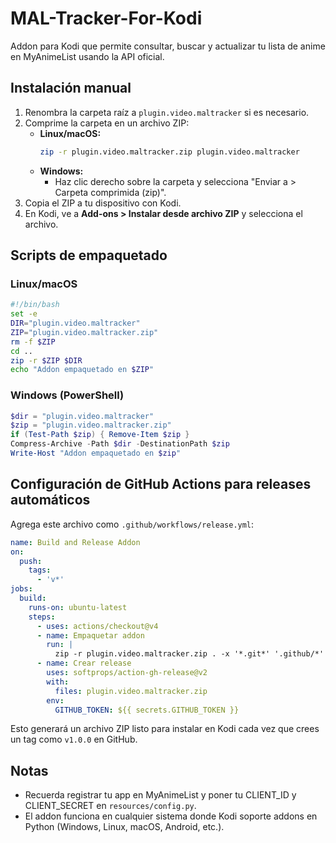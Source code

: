 # MAL-Tracker-For-Kodi

Addon para Kodi que permite consultar, buscar y actualizar tu lista de anime en MyAnimeList usando la API oficial.

## Instalación manual

1. Renombra la carpeta raíz a `plugin.video.maltracker` si es necesario.
2. Comprime la carpeta en un archivo ZIP:
   - **Linux/macOS:**
     ```bash
     zip -r plugin.video.maltracker.zip plugin.video.maltracker
     ```
   - **Windows:**
     - Haz clic derecho sobre la carpeta y selecciona "Enviar a > Carpeta comprimida (zip)".
3. Copia el ZIP a tu dispositivo con Kodi.
4. En Kodi, ve a **Add-ons > Instalar desde archivo ZIP** y selecciona el archivo.

## Scripts de empaquetado

### Linux/macOS
```bash
#!/bin/bash
set -e
DIR="plugin.video.maltracker"
ZIP="plugin.video.maltracker.zip"
rm -f $ZIP
cd ..
zip -r $ZIP $DIR
echo "Addon empaquetado en $ZIP"
```

### Windows (PowerShell)
```powershell
$dir = "plugin.video.maltracker"
$zip = "plugin.video.maltracker.zip"
if (Test-Path $zip) { Remove-Item $zip }
Compress-Archive -Path $dir -DestinationPath $zip
Write-Host "Addon empaquetado en $zip"
```

## Configuración de GitHub Actions para releases automáticos

Agrega este archivo como `.github/workflows/release.yml`:

```yaml
name: Build and Release Addon
on:
  push:
    tags:
      - 'v*'
jobs:
  build:
    runs-on: ubuntu-latest
    steps:
      - uses: actions/checkout@v4
      - name: Empaquetar addon
        run: |
          zip -r plugin.video.maltracker.zip . -x '*.git*' '.github/*'
      - name: Crear release
        uses: softprops/action-gh-release@v2
        with:
          files: plugin.video.maltracker.zip
        env:
          GITHUB_TOKEN: ${{ secrets.GITHUB_TOKEN }}
```

Esto generará un archivo ZIP listo para instalar en Kodi cada vez que crees un tag como `v1.0.0` en GitHub.

## Notas
- Recuerda registrar tu app en MyAnimeList y poner tu CLIENT_ID y CLIENT_SECRET en `resources/config.py`.
- El addon funciona en cualquier sistema donde Kodi soporte addons en Python (Windows, Linux, macOS, Android, etc.).